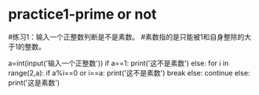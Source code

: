 # practice1-prime or not
#练习1：输入一个正整数判断是不是素数。
#素数指的是只能被1和自身整除的大于1的整数。

a=int(input('输入一个正整数'))
if a==1:
    print('这不是素数')
else:
    for i in range(2,a):
        if a%i==0 or i==a:
            print('这不是素数')
            break
        else:
            continue
    else:
        print('这是素数')


